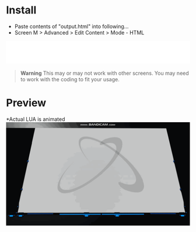 # Install
- Paste contents of "output.html" into following...
- Screen M > Advanced > Edit Content > Mode - HTML

<img src="../admin/messages/warning-screen-size.svg">

> **Warning**
> This may or may not work with other screens. You may need to work with the coding to fit your usage.

# Preview
*Actual LUA is animated <br>
![Image of Screen](DU-Animated-Atom.gif?raw=true)
